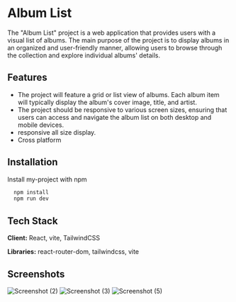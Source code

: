 
# Album List 

The "Album List" project is a web application that provides users with a visual list of albums. The main purpose of the project is to display albums in an organized and user-friendly manner, allowing users to browse through the collection and explore individual albums' details.


## Features

- The project will feature a grid or list view of albums. Each album item will typically display the album's cover image, title, and artist.
- The project should be responsive to various screen sizes, ensuring that users can access and navigate the album list on both desktop and mobile devices.
- responsive all size display.
- Cross platform


## Installation

Install my-project with npm

```bash
  npm install 
  npm run dev
```
    
## Tech Stack

**Client:** React, vite, TailwindCSS

**Libraries:**  react-router-dom, tailwindcss, vite


## Screenshots

![Screenshot (2)](https://github.com/raj-code123/React-Albumlist/assets/61547737/39cce814-14fd-4318-86a5-cf45f86a046b)
![Screenshot (3)](https://github.com/raj-code123/React-Albumlist/assets/61547737/3b03821b-61ee-4c18-b6bf-d7588ff73829)
![Screenshot (5)](https://github.com/raj-code123/React-Albumlist/assets/61547737/9dddbbad-00ba-4330-8397-910658ebea16)

